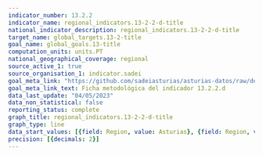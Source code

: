 ```yaml
---
indicator_number: 13.2.2
indicator_name: regional_indicators.13-2-2-d-title
national_indicator_description: regional_indicators.13-2-2-d-title
target_name: global_targets.13-2-title
goal_name: global_goals.13-title
computation_units: units.PT
national_geographical_coverage: regional
source_active_1: true
source_organisation_1: indicator.sadei
goal_meta_link: "https://github.com/sadeiasturias/asturias-datos/raw/develop/descargas/metodologia/13.2.2.d.pdf"
goal_meta_link_text: Ficha metodológica del indicador 13.2.2.d
data_last_update: "04/05/2023"
data_non_statistical: false
reporting_status: complete
graph_title: regional_indicators.13-2-2-d-title
graph_type: line
data_start_values: [{field: Region, value: Asturias}, {field: Region, value: España}]
precision: [{decimals: 2}]
---
```

